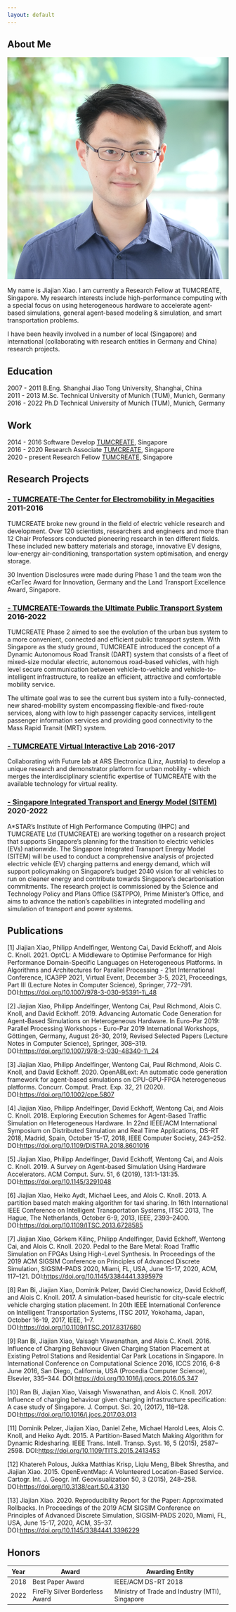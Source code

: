 ```yaml
---
layout: default
---
```


## About Me

<img class="profile-picture" src="DSCF3582.jpg">

My name is Jiajian Xiao. I am currently a Research Fellow at TUMCREATE, Singapore. My research interests include high-performance computing with a special focus on using heterogeneous hardware to accelerate agent-based simulations, general agent-based modeling & simulation, and smart transportation problems. 

I have been heavily involved in a number of local (Singapore) and international (collaborating with research entities in Germany and China) research projects.

## Education

2007 - 2011	B.Eng.     Shanghai Jiao Tong University, Shanghai, China\
2011 - 2013	M.Sc.      Technical University of Munich (TUM), Munich, Germany\
2016 - 2022	Ph.D       Technical University of Munich (TUM), Munich, Germany

## Work

2014 - 2016     Software Develop    [TUMCREATE](https://www.tum-create.edu.sg/), Singapore\
2016 - 2020     Research Associate  [TUMCREATE](https://www.tum-create.edu.sg/), Singapore\
2020 - present  Research Fellow     [TUMCREATE](https://www.tum-create.edu.sg/), Singapore

## Research Projects
### [- TUMCREATE-The Center for Electromobility in Megacities](https://www.tum-create.edu.sg/about/center-electromobility-megacities) 2011-2016
TUMCREATE broke new ground in the field of electric vehicle research and development. Over 120 scientists, researchers and engineers and more than 12 Chair Professors conducted pioneering research in ten different fields. These included new battery materials and storage, innovative EV designs, low-energy air-conditioning, transportation system optimisation, and energy storage.

30 Invention Disclosures were made during Phase 1 and the team won the eCarTec Award for Innovation, Germany and the Land Transport Excellence Award, Singapore.

### [- TUMCREATE-Towards the Ultimate Public Transport System](https://www.tum-create.edu.sg/content/towards-ultimate-public-transport-system-0) 2016-2022
TUMCREATE Phase 2 aimed to see the evolution of the urban bus system to a more convenient, connected and efficient public transport system. With Singapore as the study ground, TUMCREATE introduced the concept of a Dynamic Autonomous Road Transit (DART) system that consists of a fleet of mixed-size modular electric, autonomous road-based vehicles, with high level secure communication between vehicle-to-vehicle and vehicle-to-intelligent infrastructure, to realize an efficient, attractive and comfortable mobility service. 

The ultimate goal was to see the current bus system into a fully-connected, new shared-mobility system encompassing flexible-and fixed-route services, along with low to high passenger capacity services, intelligent passenger information services and providing good connectivity to the Mass Rapid Transit (MRT) system.

### [- TUMCREATE Virtual Interactive Lab](https://ars.electronica.art/futurelab/en/projects-tumcreate/) 2016-2017
Collaborating with Future lab at ARS Electronica (Linz, Austria) to develop a unique research and demonstrator platform for urban mobility - which merges the interdisciplinary scientific expertise of TUMCREATE with the available technology for virtual reality.

### [- Singapore Integrated Transport and Energy Model (SITEM)](https://www.tum-create.edu.sg/content/sitem-singapore-integrated-transport-and-energy-model) 2020-2022
A\*STAR’s Institute of High Performance Computing (IHPC) and TUMCREATE Ltd (TUMCREATE) are working together on a research project that supports Singapore’s planning for the transition to electric vehicles (EVs) nationwide. The Singapore Integrated Transport Energy Model (SITEM) will be used to conduct a comprehensive analysis of projected electric vehicle (EV) charging patterns and energy demand, which will support policymaking on Singapore’s budget 2040 vision for all vehicles to run on cleaner energy and contribute towards Singapore’s decarbonisation commitments. The research project is commissioned by the Science and Technology Policy and Plans Office (S&TPPO), Prime Minister’s Office, and aims to advance the nation’s capabilities in integrated modelling and simulation of transport and power systems.

## Publications

[1] Jiajian Xiao, Philipp Andelfinger, Wentong Cai, David Eckhoff, and Alois C. Knoll. 2021. OptCL: A Middleware to Optimise Performance for High Performance Domain-Specific Languages on Heterogeneous Platforms. In Algorithms and Architectures for Parallel Processing - 21st International Conference, ICA3PP 2021, Virtual Event, December 3-5, 2021, Proceedings, Part III (Lecture Notes in Computer Science), Springer, 772–791. DOI:https://doi.org/10.1007/978-3-030-95391-1\_48

[2] Jiajian Xiao, Philipp Andelfinger, Wentong Cai, Paul Richmond, Alois C. Knoll, and David Eckhoff. 2019. Advancing Automatic Code Generation for Agent-Based Simulations on Heterogeneous Hardware. In Euro-Par 2019: Parallel Processing Workshops - Euro-Par 2019 International Workshops, Göttingen, Germany, August 26-30, 2019, Revised Selected Papers (Lecture Notes in Computer Science), Springer, 308–319. DOI:https://doi.org/10.1007/978-3-030-48340-1\_24

[3] Jiajian Xiao, Philipp Andelfinger, Wentong Cai, Paul Richmond, Alois C. Knoll, and David Eckhoff. 2020. OpenABLext: An automatic code generation framework for agent-based simulations on CPU-GPU-FPGA heterogeneous platforms. Concurr. Comput. Pract. Exp. 32, 21 (2020). DOI:https://doi.org/10.1002/cpe.5807

[4] Jiajian Xiao, Philipp Andelfinger, David Eckhoff, Wentong Cai, and Alois C. Knoll. 2018. Exploring Execution Schemes for Agent-Based Traffic Simulation on Heterogeneous Hardware. In 22nd IEEE/ACM International Symposium on Distributed Simulation and Real Time Applications, DS-RT 2018, Madrid, Spain, October 15-17, 2018, IEEE Computer Society, 243–252. DOI:https://doi.org/10.1109/DISTRA.2018.8601016

[5] Jiajian Xiao, Philipp Andelfinger, David Eckhoff, Wentong Cai, and Alois C. Knoll. 2019. A Survey on Agent-based Simulation Using Hardware Accelerators. ACM Comput. Surv. 51, 6 (2019), 131:1-131:35. DOI:https://doi.org/10.1145/3291048

[6] Jiajian Xiao, Heiko Aydt, Michael Lees, and Alois C. Knoll. 2013. A partition based match making algorithm for taxi sharing. In 16th International IEEE Conference on Intelligent Transportation Systems, ITSC 2013, The Hague, The Netherlands, October 6-9, 2013, IEEE, 2393–2400. DOI:https://doi.org/10.1109/ITSC.2013.6728585

[7] Jiajian Xiao, Görkem Kilinç, Philipp Andelfinger, David Eckhoff, Wentong Cai, and Alois C. Knoll. 2020. Pedal to the Bare Metal: Road Traffic Simulation on FPGAs Using High-Level Synthesis. In Proceedings of the 2019 ACM SIGSIM Conference on Principles of Advanced Discrete Simulation, SIGSIM-PADS 2020, Miami, FL, USA, June 15-17, 2020, ACM, 117–121. DOI:https://doi.org/10.1145/3384441.3395979

[8] Ran Bi, Jiajian Xiao, Dominik Pelzer, David Ciechanowicz, David Eckhoff, and Alois C. Knoll. 2017. A simulation-based heuristic for city-scale electric vehicle charging station placement. In 20th IEEE International Conference on Intelligent Transportation Systems, ITSC 2017, Yokohama, Japan, October 16-19, 2017, IEEE, 1–7. DOI:https://doi.org/10.1109/ITSC.2017.8317680

[9] Ran Bi, Jiajian Xiao, Vaisagh Viswanathan, and Alois C. Knoll. 2016. Influence of Charging Behaviour Given Charging Station Placement at Existing Petrol Stations and Residential Car Park Locations in Singapore. In International Conference on Computational Science 2016, ICCS 2016, 6-8 June 2016, San Diego, California, USA (Procedia Computer Science), Elsevier, 335–344. DOI:https://doi.org/10.1016/j.procs.2016.05.347

[10] Ran Bi, Jiajian Xiao, Vaisagh Viswanathan, and Alois C. Knoll. 2017. Influence of charging behaviour given charging infrastructure specification: A case study of Singapore. J. Comput. Sci. 20, (2017), 118–128. DOI:https://doi.org/10.1016/j.jocs.2017.03.013

[11] Dominik Pelzer, Jiajian Xiao, Daniel Zehe, Michael Harold Lees, Alois C. Knoll, and Heiko Aydt. 2015. A Partition-Based Match Making Algorithm for Dynamic Ridesharing. IEEE Trans. Intell. Transp. Syst. 16, 5 (2015), 2587–2598. DOI:https://doi.org/10.1109/TITS.2015.2413453

[12] Khatereh Polous, Jukka Matthias Krisp, Liqiu Meng, Bibek Shrestha, and Jiajian Xiao. 2015. OpenEventMap: A Volunteered Location-Based Service. Cartogr. Int. J. Geogr. Inf. Geovisualization 50, 3 (2015), 248–258. DOI:https://doi.org/10.3138/cart.50.4.3130

[13] Jiajian Xiao. 2020. Reproducibility Report for the Paper: Approximated Rollbacks. In Proceedings of the 2019 ACM SIGSIM Conference on Principles of Advanced Discrete Simulation, SIGSIM-PADS 2020, Miami, FL, USA, June 15-17, 2020, ACM, 35–37. DOI:https://doi.org/10.1145/3384441.3396229



## Honors


Year | Award | Awarding Entity
-----|-------|--------
2018 | Best Paper Award  | IEEE/ACM DS-RT 2018 
2022 | FireFly Silver Borderless Award | Ministry of Trade and Industry (MTI), Singapore



